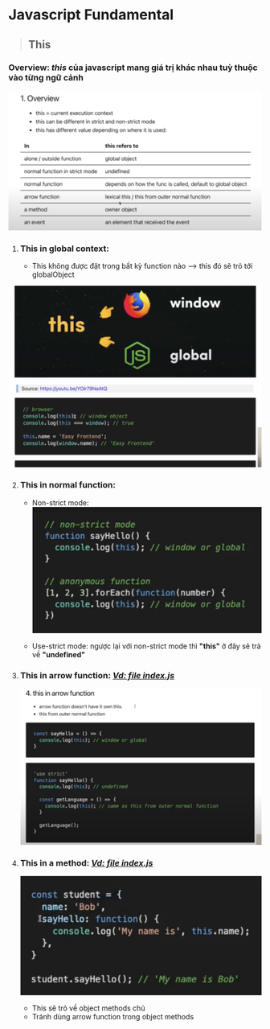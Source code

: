 # Javascript Fundamental

> ## This

### **Overview:** **_this_** của javascript mang giá trị khác nhau tuỳ thuộc vào từng ngữ cảnh

![overview](./overview.png)

1. ### **This in global context:**
   - This không được đặt trong bất kỳ function nào --> this đó sẽ trỏ tới globalObject

![this in global context](./global_context.png)

2. ### **This in normal function:**

   - Non-strict mode: ![normal_function_no_strict_mode](./normal_function_no_strict_mode.png)

   - Use-strict mode: ngược lại với non-strict mode thì **"this"** ở đây sẽ trả về **"undefined"**

3. ### **This in arrow function:** **_[Vd: file index.js](index.js)_**

   ![arrow_function](./arrow_function.png)

4. ### **This in a method:** **_[Vd: file index.js](index.js)_**

   ![method](./method.png)

   - This sẽ trỏ về object methods chủ
   - Tránh dùng arrow function trong object methods
